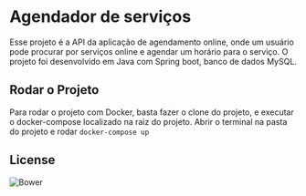 # Agendador de serviços

Esse projeto é a API da aplicação de agendamento online, onde um usuário pode procurar por serviços online e agendar um horário para o serviço.
O projeto foi desenvolvido em Java com Spring boot, banco de dados MySQL.

## Rodar o Projeto

Para rodar o projeto com Docker, basta fazer o clone do projeto, e executar o docker-compose localizado na raiz do projeto.
Abrir o terminal na pasta do projeto e rodar ```docker-compose up```

## License
![Bower](https://img.shields.io/bower/l/bootstrap)
